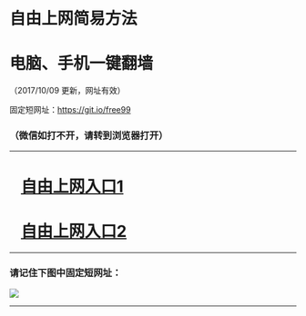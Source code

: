 ﻿# 自由上网简易方法

# 电脑、手机一键翻墙

（2017/10/09 更新，网址有效）

固定短网址：https://git.io/free99

### （微信如打不开，请转到浏览器打开）


***





# &nbsp;&nbsp; <a href="http://ft2930817028.fwq-tz-1001.info/fwqtz01.html?t=100900110093 " target="_blank">自由上网入口1</a>
# &nbsp;&nbsp; <a href="http://ft310410565.fwq-tz-1002.info/fwqtz02.html?t=100900112363 " target="_blank">自由上网入口2</a>
***

### 请记住下图中固定短网址：

<img src="https://s3-us-west-2.amazonaws.com/fwq-1001/yjfq-20170905okok.png" /> 


***

